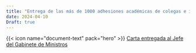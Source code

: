 ```yaml
---
title: "Entrega de las más de 1000 adhesiones académicas de colegas e instituciones del exterior."
date: 2024-04-10
Draft: true
---
```



{{< icon name="document-text" pack="hero" >}} [Carta entregada al Jefe del Gabinete de Ministros](caratula-cartas-adhesion-JGM.pdf)
